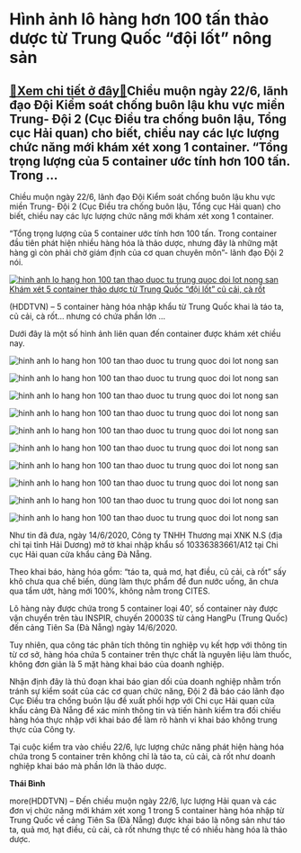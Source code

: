 Hình ảnh lô hàng hơn 100 tấn thảo dược từ Trung Quốc “đội lốt” nông sản
=======================================================================

[:gift:Xem chi tiết ở đây:gift:](https://hddtvn.com/hinh-anh-lo-hang-hon-100-tan-thao-duoc-tu-trung-quoc-doi-lot-nong-san/)Chiều muộn ngày 22/6, lãnh đạo Đội Kiểm soát chống buôn lậu khu vực miền Trung- Đội 2 (Cục Điều tra chống buôn lậu, Tổng cục Hải quan) cho biết, chiều nay các lực lượng chức năng mới khám xét xong 1 container. “Tổng trọng lượng của 5 container ước tính hơn 100 tấn. Trong …
---------------------------------------------------------------------------------------------------------------------------------------------------------------------------------------------------------------------------------------------------------------------------------


Chiều muộn ngày 22/6, lãnh đạo Đội Kiểm soát chống buôn lậu khu vực miền Trung- Đội 2 (Cục Điều tra chống buôn lậu, Tổng cục Hải quan) cho biết, chiều nay các lực lượng chức năng mới khám xét xong 1 container.




“Tổng trọng lượng của 5 container ước tính hơn 100 tấn. Trong container đầu tiên phát hiện nhiều hàng hóa là thảo dược, nhưng đây là những mặt hàng gì còn phải chờ giám định của cơ quan chuyên môn”- lãnh đạo Đội 2 nói.





[![hinh anh lo hang hon 100 tan thao duoc tu trung quoc doi lot nong san](https://haiquanonline.com.vn/stores/news_dataimages/binhht/062020/22/14/thumbnail/4533_e2f7c93ae524a6439abbf158b1c0518a.jpg?rt=20200623090445 "Hình ảnh lô hàng hơn 100 tấn thảo dược từ Trung Quốc “đội lốt” nông sản")](https://haiquanonline.com.vn/kham-xet-5-container-thao-duoc-tu-trung-quoc-doi-lot-cu-cai-ca-rot-128711.html "Khám xét 5 container thảo dược từ Trung Quốc “đội lốt” củ cải, cà rốt") 
[Khám xét 5 container thảo dược từ Trung Quốc “đội lốt” củ cải, cà rốt](https://haiquanonline.com.vn/kham-xet-5-container-thao-duoc-tu-trung-quoc-doi-lot-cu-cai-ca-rot-128711.html "Khám xét 5 container thảo dược từ Trung Quốc “đội lốt” củ cải, cà rốt") 


(HDDTVN) – 5 container hàng hóa nhập khẩu từ Trung Quốc khai là táo ta, củ cải, cà rốt… nhưng có chứa phần lớn …






Dưới đây là một số hình ảnh liên quan đến container được khám xét chiều nay.





![hinh anh lo hang hon 100 tan thao duoc tu trung quoc doi lot nong san](https://haiquanonline.com.vn/stores/news_dataimages/binhht/062020/22/18/in_article/3119_1.jpg?rt=20200623090445 "Hình ảnh lô hàng hơn 100 tấn thảo dược từ Trung Quốc “đội lốt” nông sản")






![hinh anh lo hang hon 100 tan thao duoc tu trung quoc doi lot nong san](https://haiquanonline.com.vn/stores/news_dataimages/binhht/062020/22/18/in_article/3127_2.jpg?rt=20200623090445 "Hình ảnh lô hàng hơn 100 tấn thảo dược từ Trung Quốc “đội lốt” nông sản")






![hinh anh lo hang hon 100 tan thao duoc tu trung quoc doi lot nong san](https://haiquanonline.com.vn/stores/news_dataimages/binhht/062020/22/18/in_article/3134_3.jpg?rt=20200623090445 "Hình ảnh lô hàng hơn 100 tấn thảo dược từ Trung Quốc “đội lốt” nông sản")






![hinh anh lo hang hon 100 tan thao duoc tu trung quoc doi lot nong san](https://haiquanonline.com.vn/stores/news_dataimages/binhht/062020/22/18/in_article/3143_4.jpg?rt=20200623090445 "Hình ảnh lô hàng hơn 100 tấn thảo dược từ Trung Quốc “đội lốt” nông sản")






![hinh anh lo hang hon 100 tan thao duoc tu trung quoc doi lot nong san](https://haiquanonline.com.vn/stores/news_dataimages/binhht/062020/22/18/in_article/3150_5.jpg?rt=20200623090445 "Hình ảnh lô hàng hơn 100 tấn thảo dược từ Trung Quốc “đội lốt” nông sản")






![hinh anh lo hang hon 100 tan thao duoc tu trung quoc doi lot nong san](https://haiquanonline.com.vn/stores/news_dataimages/binhht/062020/22/18/in_article/3156_6.jpg?rt=20200623090445 "Hình ảnh lô hàng hơn 100 tấn thảo dược từ Trung Quốc “đội lốt” nông sản")






![hinh anh lo hang hon 100 tan thao duoc tu trung quoc doi lot nong san](https://haiquanonline.com.vn/stores/news_dataimages/binhht/062020/22/18/in_article/3206_7.jpg?rt=20200623090445 "Hình ảnh lô hàng hơn 100 tấn thảo dược từ Trung Quốc “đội lốt” nông sản")






![hinh anh lo hang hon 100 tan thao duoc tu trung quoc doi lot nong san](https://haiquanonline.com.vn/stores/news_dataimages/binhht/062020/22/18/in_article/3215_8.jpg?rt=20200623090445 "Hình ảnh lô hàng hơn 100 tấn thảo dược từ Trung Quốc “đội lốt” nông sản")






![hinh anh lo hang hon 100 tan thao duoc tu trung quoc doi lot nong san](https://haiquanonline.com.vn/stores/news_dataimages/binhht/062020/22/18/in_article/3226_9.jpg?rt=20200623090445 "Hình ảnh lô hàng hơn 100 tấn thảo dược từ Trung Quốc “đội lốt” nông sản")






![hinh anh lo hang hon 100 tan thao duoc tu trung quoc doi lot nong san](https://haiquanonline.com.vn/stores/news_dataimages/binhht/062020/22/18/in_article/3234_10.jpg?rt=20200623090445 "Hình ảnh lô hàng hơn 100 tấn thảo dược từ Trung Quốc “đội lốt” nông sản")







Như tin đã đưa, ngày 14/6/2020, Công ty TNHH Thương mại XNK N.S (địa chỉ tại tỉnh Hải Dương) mở tờ khai nhập khẩu số 10336383661/A12 tại Chi cục Hải quan cửa khẩu cảng Đà Nẵng.


Theo khai báo, hàng hóa gồm: “táo ta, quả mơ, hạt điều, củ cải, cà rốt” sấy khô chưa qua chế biến, dùng làm thực phẩm để đun nước uống, ăn chưa qua tẩm ướt, hàng mới 100%, không nằm trong CITES.


Lô hàng này được chứa trong 5 container loại 40’, số container này được vận chuyển trên tàu INSPIR, chuyến 20003S từ cảng HangPu (Trung Quốc) đến cảng Tiên Sa (Đà Nẵng) ngày 14/6/2020.


Tuy nhiên, qua công tác phân tích thông tin nghiệp vụ kết hợp với thông tin từ cơ sở, hàng hóa chứa 5 container trên thực chất là nguyên liệu làm thuốc, không đơn giản là 5 mặt hàng khai báo của doanh nghiệp.


Nhận định đây là thủ đoạn khai báo gian dối của doanh nghiệp nhằm trốn tránh sự kiểm soát của các cơ quan chức năng, Đội 2 đã báo cáo lãnh đạo Cục Điều tra chống buôn lậu đề xuất phối hợp với Chi cục Hải quan cửa khẩu cảng Đà Nẵng để xác minh thông tin và tiến hành kiểm tra đối chiếu hàng hóa thực nhập với khai báo để làm rõ hành vi khai báo không trung thực của Công ty.


Tại cuộc kiểm tra vào chiều 22/6, lực lượng chức năng phát hiện hàng hóa chứa trong 5 container trên không chỉ là táo ta, củ cải, cà rốt như doanh nghiệp khai báo mà phần lớn là thảo dược.







**Thái Bình**



more(HDDTVN) – Đến chiều muộn ngày 22/6, lực lượng Hải quan và các đơn vị chức năng mới khám xét xong 1 trong 5 container hàng hóa nhập từ Trung Quốc về cảng Tiên Sa (Đà Nẵng) được khai báo là nông sản như táo ta, quả mơ, hạt điều, củ cải, cà rốt nhưng thực tế có nhiều hàng hóa là thảo dược.

